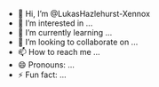 - 👋 Hi, I’m @LukasHazlehurst-Xennox
- 👀 I’m interested in ...
- 🌱 I’m currently learning ...
- 💞️ I’m looking to collaborate on ...
- 📫 How to reach me ...
- 😄 Pronouns: ...
- ⚡ Fun fact: ...

<!---
LukasHazlehurst-Xennox/LukasHazlehurst-Xennox is a ✨ special ✨ repository because its `README.md` (this file) appears on your GitHub profile.
You can click the Preview link to take a look at your changes.
--->
